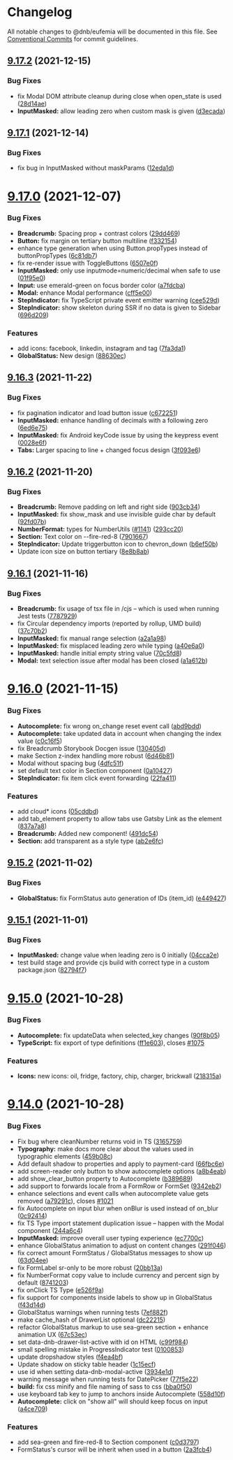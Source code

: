 # Changelog

All notable changes to @dnb/eufemia will be documented in this file. See
[Conventional Commits](https://conventionalcommits.org) for commit guidelines.

## [9.17.2](https://github.com/dnbexperience/eufemia/compare/v9.17.1...v9.17.2) (2021-12-15)


### Bug Fixes

* fix Modal DOM attribute cleanup during close when open_state is used ([28d14ae](https://github.com/dnbexperience/eufemia/commit/28d14aefa71d8af3a20126979ccd93d3b4c2930e))
* **InputMasked:** allow leading zero when custom mask is given ([d3ecada](https://github.com/dnbexperience/eufemia/commit/d3ecadae0ef86dc108840a833a2476cfd064dc9e))

## [9.17.1](https://github.com/dnbexperience/eufemia/compare/v9.17.0...v9.17.1) (2021-12-14)


### Bug Fixes

* fix bug in InputMasked without maskParams ([12eda1d](https://github.com/dnbexperience/eufemia/commit/12eda1de6dca60f2ad2379307be7e47aaeacf870))

# [9.17.0](https://github.com/dnbexperience/eufemia/compare/v9.16.3...v9.17.0) (2021-12-07)


### Bug Fixes

* **Breadcrumb:** Spacing prop + contrast colors ([29dd469](https://github.com/dnbexperience/eufemia/commit/29dd4692cc1cb142cb7d49f031ef59aed6453169))
* **Button:** fix margin on tertiary button multiline ([f332154](https://github.com/dnbexperience/eufemia/commit/f332154279f724de7bbacf94000681f04b4f45e5))
* enhance type generation when using Button.propTypes instead of buttonPropTypes ([6c81db7](https://github.com/dnbexperience/eufemia/commit/6c81db7b88f19238a99568ed2616c7505fcb9db3))
* fix re-render issue with ToggleButtons ([6507e0f](https://github.com/dnbexperience/eufemia/commit/6507e0fb18bb970c4772a292153b64310808bb85))
* **InputMasked:** only use inputmode=numeric/decimal when safe to use ([01f95e0](https://github.com/dnbexperience/eufemia/commit/01f95e034e67290acebd6888942ff6bea1cb73fd))
* **Input:** use emerald-green on focus border color ([a7fdcba](https://github.com/dnbexperience/eufemia/commit/a7fdcba6b0ba5b78953aad4ee154106c32e548cc))
* **Modal:** enhance Modal performance ([cff5e00](https://github.com/dnbexperience/eufemia/commit/cff5e00d80550b273df69965a50884d68dfd08e0))
* **StepIndicator:** fix TypeScript private event emitter warning ([cee529d](https://github.com/dnbexperience/eufemia/commit/cee529d742dab37c44c671b23e53c055e91ef560))
* **StepIndicator:** show skeleton during SSR if no data is given to Sidebar ([696d209](https://github.com/dnbexperience/eufemia/commit/696d2098f2839c02707ceb39e328bc99e056b389))


### Features

* add icons: facebook, linkedin, instagram and tag ([7fa3da1](https://github.com/dnbexperience/eufemia/commit/7fa3da1e973a7f2c6de5fb40bb3c23252bd27280))
* **GlobalStatus:** New design ([88630ec](https://github.com/dnbexperience/eufemia/commit/88630ece7c88a94b8234e305cc139f2b713d7ce1))

## [9.16.3](https://github.com/dnbexperience/eufemia/compare/v9.16.2...v9.16.3) (2021-11-22)


### Bug Fixes

* fix pagination indicator and load button issue ([c672251](https://github.com/dnbexperience/eufemia/commit/c6722514d990603d5ebf350bf6bda6da1ccf7141))
* **InputMasked:** enhance handling of decimals with a following zero ([6ed6e75](https://github.com/dnbexperience/eufemia/commit/6ed6e7565d46b60c010c05686e67f07abead60d4))
* **InputMasked:** fix Android keyCode issue by using the keypress event ([0028e6f](https://github.com/dnbexperience/eufemia/commit/0028e6fd8c1d625d6b5576fcc15dfca8ed2d6de1))
* **Tabs:** Larger spacing to line + changed focus design ([3f093e6](https://github.com/dnbexperience/eufemia/commit/3f093e6ed79971301d91bf556e6d7e129a3e658f))

## [9.16.2](https://github.com/dnbexperience/eufemia/compare/v9.16.1...v9.16.2) (2021-11-20)


### Bug Fixes

* **Breadcrumb:** Remove padding on left and right side ([903cb34](https://github.com/dnbexperience/eufemia/commit/903cb34950b4c3366f314f03832bbd3924ded0e0))
* **InputMasked:** fix show_mask and use invisible guide char by default ([92fd07b](https://github.com/dnbexperience/eufemia/commit/92fd07bc26783906303ec593187f98957c7f28f5))
* **NumberFormat:** types for NumberUtils ([#1141](https://github.com/dnbexperience/eufemia/issues/1141)) ([293cc20](https://github.com/dnbexperience/eufemia/commit/293cc20fd9b5f71269a157b68358b8b5b99d7450))
* **Section:** Text color on --fire-red-8 ([7901667](https://github.com/dnbexperience/eufemia/commit/79016672aae9f04f4aeb188f152c95e33b2c8f56))
* **StepIndicator:** Update triggerbutton icon to chevron_down ([b6ef50b](https://github.com/dnbexperience/eufemia/commit/b6ef50b5145561e6663a69114d4dc9238a6d7478))
* Update icon size on button tertiary ([8e8b8ab](https://github.com/dnbexperience/eufemia/commit/8e8b8ab19ac2e0bdcb6478f00c882c9af8ebbcc2))

## [9.16.1](https://github.com/dnbexperience/eufemia/compare/v9.16.0...v9.16.1) (2021-11-16)


### Bug Fixes

* **Breadcrumb:** fix usage of tsx file in /cjs – which is used when running Jest tests ([7787929](https://github.com/dnbexperience/eufemia/commit/7787929e95492a5c408de0f1b2cd8ee05248032a))
* fix Circular dependency imports (reported by rollup, UMD build) ([37c70b2](https://github.com/dnbexperience/eufemia/commit/37c70b29e89872e6963042eb348cea2e0eab742d))
* **InputMasked:** fix manual range selection ([a2a1a98](https://github.com/dnbexperience/eufemia/commit/a2a1a98096e31f109e6037c8a81abbd149787652))
* **InputMasked:** fix misplaced leading zero while typing ([a40e6a0](https://github.com/dnbexperience/eufemia/commit/a40e6a09848471dce04cfd7b5f189d6ff0c50e26))
* **InputMasked:** handle initial empty string value ([70c5fd8](https://github.com/dnbexperience/eufemia/commit/70c5fd853b4e3d36fdc62a87a8301ec01c518f47))
* **Modal:** text selection issue after modal has been closed ([a1a612b](https://github.com/dnbexperience/eufemia/commit/a1a612bd94231d1c0b92e8b0caab6b07d0e13ea6))

# [9.16.0](https://github.com/dnbexperience/eufemia/compare/v9.15.2...v9.16.0) (2021-11-15)


### Bug Fixes

* **Autocomplete:** fix wrong on_change reset event call ([abd9bdd](https://github.com/dnbexperience/eufemia/commit/abd9bdda3eb9f13c265698ed8f09c9d1c17472ef))
* **Autocomplete:** take updated data in account when changing the index value ([c0c16f5](https://github.com/dnbexperience/eufemia/commit/c0c16f542802cad0261ce2898f3f142341fc72a7))
* fix Breadcrumb Storybook Docgen issue ([130405d](https://github.com/dnbexperience/eufemia/commit/130405dd405abb1e99e131dcbd26e40e5680b378))
* make Section z-index handling more robust ([6d46b81](https://github.com/dnbexperience/eufemia/commit/6d46b81831893c3942384f080f6b7e54c88c3249))
* Modal without spacing bug ([4dfc51f](https://github.com/dnbexperience/eufemia/commit/4dfc51fb32f4f7fd7e3981be0cd3594b37d09f7e))
* set default text color in Section component ([0a10427](https://github.com/dnbexperience/eufemia/commit/0a104275fce89ae6745efffda6f3c59a4b068acf))
* **StepIndicator:** fix item click event forwarding ([22fa411](https://github.com/dnbexperience/eufemia/commit/22fa4111e4e43b7bd9eaec542d7c3bd91df0384a))


### Features

* add cloud* icons ([05cddbd](https://github.com/dnbexperience/eufemia/commit/05cddbdb35cf6ce7ada55190162891565242b0aa))
* add tab_element property to allow tabs use Gatsby Link as the element ([837a7a8](https://github.com/dnbexperience/eufemia/commit/837a7a897c811676d523637e119dcdb29b826f80))
* **Breadcrumb:** Added new component! ([491dc54](https://github.com/dnbexperience/eufemia/commit/491dc54a5512128f8e1c24357356853843266a50))
* **Section:** add transparent as a style type ([ab2e6fc](https://github.com/dnbexperience/eufemia/commit/ab2e6fc0ac17baca06b56a0cfc1206001186de55))

## [9.15.2](https://github.com/dnbexperience/eufemia/compare/v9.15.1...v9.15.2) (2021-11-02)


### Bug Fixes

* **GlobalStatus:** fix FormStatus auto generation of IDs (item_id) ([e449427](https://github.com/dnbexperience/eufemia/commit/e449427c0fbfc60308cc7524f4e43b2095bd9991))

## [9.15.1](https://github.com/dnbexperience/eufemia/compare/v9.15.0...v9.15.1) (2021-11-01)


### Bug Fixes

* **InputMasked:** change value when leading zero is 0 initially ([04cca2e](https://github.com/dnbexperience/eufemia/commit/04cca2e18211dc531c31bcf1d53d2633c88d3e9d))
* test build stage and provide cjs build with correct type in a custom package.json ([82794f7](https://github.com/dnbexperience/eufemia/commit/82794f72e9a1d968f6168210fd2c8fbd53df3881))

# [9.15.0](https://github.com/dnbexperience/eufemia/compare/v9.14.0...v9.15.0) (2021-10-28)


### Bug Fixes

* **Autocomplete:** fix updateData when selected_key changes ([90f8b05](https://github.com/dnbexperience/eufemia/commit/90f8b050bdb3c375cb5e0186a72d6f376e1a3cd5))
* **TypeScript:** fix export of type definitions ([ff1e603](https://github.com/dnbexperience/eufemia/commit/ff1e603d757dda67c381b482355169a8013400d6)), closes [#1075](https://github.com/dnbexperience/eufemia/issues/1075)


### Features

* **Icons:** new icons: oil, fridge, factory, chip, charger, brickwall ([218315a](https://github.com/dnbexperience/eufemia/commit/218315aca050ecce46f66f2963d94172848bdf80))

# [9.14.0](https://github.com/dnbexperience/eufemia/compare/v9.13.1...v9.14.0) (2021-10-28)


### Bug Fixes

* Fix bug where cleanNumber returns void in TS ([3165759](https://github.com/dnbexperience/eufemia/commit/3165759fddb58f3ce6135a10f167e138b9de0b3d))
* **Typography:** make docs more clear about the values used in typographic elements ([459b08c](https://github.com/dnbexperience/eufemia/commit/459b08c8cb973e1f46f2e5f79be267fe9e446464))
* Add default shadow to properties and apply to payment-card ([66fbc6e](https://github.com/dnbexperience/eufemia/commit/66fbc6e4bc3a1952dbbd8b7e7c08083bece511b0))
* add screen-reader only button to show autocomplete options ([a8b4eab](https://github.com/dnbexperience/eufemia/commit/a8b4eab5e27c7e4f9c5f2d63a4a03b678937cce8))
* add show_clear_button property to Autocomplete ([b389689](https://github.com/dnbexperience/eufemia/commit/b3896894706ebded51c1a958802263ab182548bb))
* add support to forwards locale from a FormRow or FormSet ([9342eb2](https://github.com/dnbexperience/eufemia/commit/9342eb2303771709ef424d2f27cc459610727258))
* enhance selections and event calls when autocomplete value gets removed ([a79291c](https://github.com/dnbexperience/eufemia/commit/a79291c6a8c818643869de31849e034bf49cb339)), closes [#1021](https://github.com/dnbexperience/eufemia/issues/1021)
* fix Autocomplete on input blur when onBlur is used instead of on_blur ([0c92414](https://github.com/dnbexperience/eufemia/commit/0c924140a62ac9434e3c1f3339811161d515cd99))
* fix TS Type import statement duplication issue – happen with the Modal component ([244a6c4](https://github.com/dnbexperience/eufemia/commit/244a6c44828e7829907b980e6117def9032e03ca))
* **InputMasked:** improve overall user typing experience ([ec7700c](https://github.com/dnbexperience/eufemia/commit/ec7700c843068f52218228b0d302d05209bbd25a))
* enhance GlobalStatus animation to adjust on content changes ([291f046](https://github.com/dnbexperience/eufemia/commit/291f04642838ce894c50c7d357c9eb6a064dde15))
* fix correct amount FormStatus / GlobalStatus messages to show up ([63d04ee](https://github.com/dnbexperience/eufemia/commit/63d04eeba39f17e44e12198603594f2889c4cbcc))
* fix FormLabel sr-only to be more robust ([20bb13a](https://github.com/dnbexperience/eufemia/commit/20bb13a1645d1f6f561302a871c6e1cb934ff276))
* fix NumberFormat copy value to include currency and percent sign by default ([8741203](https://github.com/dnbexperience/eufemia/commit/874120366c4e48902e8a6f734f7efcc64542350e))
* fix onClick TS Type ([e526f9a](https://github.com/dnbexperience/eufemia/commit/e526f9a4dc784a9b02dd0c058d0c0df5ce0f0460))
* fix support for components inside labels to show up in GlobalStatus ([f43d14d](https://github.com/dnbexperience/eufemia/commit/f43d14d9e4886548b7208590df5f40a0a2b2addd))
* GlobalStatus warnings when running tests ([7ef882f](https://github.com/dnbexperience/eufemia/commit/7ef882f6285be139119b69b392ebf11371e9d5ca))
* make cache_hash of DrawerList optional ([dc22215](https://github.com/dnbexperience/eufemia/commit/dc222156f6710be41876bcda0fe20a0e4e02059b))
* refactor GlobalStatus markup to use sea-green section + enhance animation UX ([67c53ec](https://github.com/dnbexperience/eufemia/commit/67c53ec8dcef9f575f224d2394474f05d684e876))
* set data-dnb-drawer-list-active with id on HTML ([c99f984](https://github.com/dnbexperience/eufemia/commit/c99f98481dcc9ae0e8759eaf04701a9031471cc3))
* small spelling mistake in ProgressIndicator test ([0100853](https://github.com/dnbexperience/eufemia/commit/010085340a335d3fd90d6eef7a41df37cbcf40e8))
* update dropshadow styles ([f4ea4bf](https://github.com/dnbexperience/eufemia/commit/f4ea4bfe6ba5cddbae7a94c43b5d5952a594c0b0))
* Update shadow on sticky table header ([1c15ecf](https://github.com/dnbexperience/eufemia/commit/1c15ecfbbf8e7f550ffc3d1e60d1d121dda416c4))
* use id when setting data-dnb-modal-active ([3934e1d](https://github.com/dnbexperience/eufemia/commit/3934e1d2ecbaabbdcbecd4ab847980cd11dc9e55))
* warning message when running tests for DatePicker ([77f5e22](https://github.com/dnbexperience/eufemia/commit/77f5e2291ea8f09cbe4e001aafa4582b9bbb37e1))
* **build:** fix css minify and file naming of sass to css ([bba0f50](https://github.com/dnbexperience/eufemia/commit/bba0f50bbc916f56b242d260beaf6ce9d44b7db3))
* use keyboard tab key to jump to anchors inside Autocomplete ([558d10f](https://github.com/dnbexperience/eufemia/commit/558d10f27358b9f6f75d6f9265b53ae968154038))
* **Autocomplete:** click on "show all" will should keep focus on input ([a4ce709](https://github.com/dnbexperience/eufemia/commit/a4ce709327a60d17b4f0d8f66014cb274ee24496))


### Features

* add sea-green and fire-red-8 to Section component ([c0d3797](https://github.com/dnbexperience/eufemia/commit/c0d3797918afd4914ca1f8f79c859864b64db18d))
* FormStatus's cursor will be inherit when used in a button ([2a3fcb4](https://github.com/dnbexperience/eufemia/commit/2a3fcb40b76e8132c45e0e3eff0e551ec2df9850))
